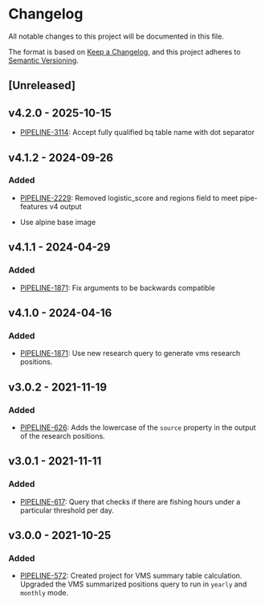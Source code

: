 # Changelog

All notable changes to this project will be documented in this file.

The format is based on [Keep a
Changelog](https://keepachangelog.com/en/1.0.0/), and this project adheres to
[Semantic Versioning](https://semver.org/spec/v2.0.0.html).

## [Unreleased]

## v4.2.0 - 2025-10-15

- [PIPELINE-3114](https://globalfishingwatch.atlassian.net/browse/PIPELINE-3114):
  Accept fully qualified bq table name with dot separator


## v4.1.2 - 2024-09-26

### Added

- [PIPELINE-2229](https://globalfishingwatch.atlassian.net/browse/PIPELINE-2229):
  Removed logistic_score and regions field to meet pipe-features v4 output

- Use alpine base image

## v4.1.1 - 2024-04-29

### Added

- [PIPELINE-1871](https://globalfishingwatch.atlassian.net/browse/PIPELINE-1871): Fix
  arguments to be backwards compatible

## v4.1.0 - 2024-04-16

### Added

- [PIPELINE-1871](https://globalfishingwatch.atlassian.net/browse/PIPELINE-1871): Use
  new research query to generate vms research positions.

## v3.0.2 - 2021-11-19

### Added

- [PIPELINE-626](https://globalfishingwatch.atlassian.net/browse/PIPELINE-626): Adds
  the lowercase of the `source` property in the output of the research positions.

## v3.0.1 - 2021-11-11

### Added

- [PIPELINE-617](https://globalfishingwatch.atlassian.net/browse/PIPELINE-617):
  Query that checks if there are fishing hours under a particular threshold per day.

## v3.0.0 - 2021-10-25

### Added

- [PIPELINE-572](https://globalfishingwatch.atlassian.net/browse/PIPELINE-572):
  Created project for VMS summary table calculation.
  Upgraded the VMS summarized positions query to run in `yearly` and `monthly` mode.
